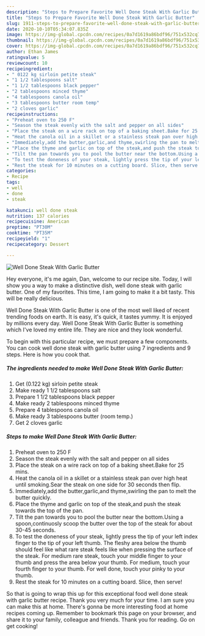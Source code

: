 ```yaml
---
description: "Steps to Prepare Favorite Well Done Steak With Garlic Butter"
title: "Steps to Prepare Favorite Well Done Steak With Garlic Butter"
slug: 1911-steps-to-prepare-favorite-well-done-steak-with-garlic-butter
date: 2020-10-10T05:34:07.835Z
image: https://img-global.cpcdn.com/recipes/0a7d1619a86bdf96/751x532cq70/well-done-steak-with-garlic-butter-recipe-main-photo.jpg
thumbnail: https://img-global.cpcdn.com/recipes/0a7d1619a86bdf96/751x532cq70/well-done-steak-with-garlic-butter-recipe-main-photo.jpg
cover: https://img-global.cpcdn.com/recipes/0a7d1619a86bdf96/751x532cq70/well-done-steak-with-garlic-butter-recipe-main-photo.jpg
author: Ethan James
ratingvalue: 5
reviewcount: 10
recipeingredient:
- " 0122 kg sirloin petite steak"
- "1 1/2 tablespoons salt"
- "1 1/2 tablespoons black pepper"
- "2 tablespoons minced thyme"
- "4 tablespoons canola oil"
- "3 tablespoons butter room temp"
- "2 cloves garlic"
recipeinstructions:
- "Preheat oven to 250 F"
- "Season the steak evenly with the salt and pepper on all sides"
- "Place the steak on a wire rack on top of a baking sheet.Bake for 25 mins."
- "Heat the canola oil in a skillet or a stainless steak pan over high heat until smoking.Sear the steak on one side for 30 seconds then flip."
- "Immediately,add the butter,garlic,and thyme,swirling the pan to melt the butter quickly."
- "Place the thyme and garlic on top of the steak,and push the steak towards the top of the pan."
- "Tilt the pan towards you to pool the butter near the bottom.Using a spoon,continuosly scoop the butter over the top of the steak for about 30-45 seconds."
- "To test the doneness of your steak, lightly press the tip of your left index finger to the tip of your left thumb. The fleshy area below the thumb should feel like what rare steak feels like when pressing the surface of the steak. For medium rare steak, touch your middle finger to your thumb and press the area below your thumb. For medium, touch your fourth finger to your thumb. For well done, touch your pinky to your thumb."
- "Rest the steak for 10 minutes on a cutting board. Slice, then serve!"
categories:
- Recipe
tags:
- well
- done
- steak

katakunci: well done steak 
nutrition: 137 calories
recipecuisine: American
preptime: "PT30M"
cooktime: "PT35M"
recipeyield: "1"
recipecategory: Dessert

---
```



![Well Done Steak With Garlic Butter](https://img-global.cpcdn.com/recipes/0a7d1619a86bdf96/751x532cq70/well-done-steak-with-garlic-butter-recipe-main-photo.jpg)

Hey everyone, it's me again, Dan, welcome to our recipe site. Today, I will show you a way to make a distinctive dish, well done steak with garlic butter. One of my favorites. This time, I am going to make it a bit tasty. This will be really delicious.



Well Done Steak With Garlic Butter is one of the most well liked of recent trending foods on earth. It is easy, it's quick, it tastes yummy. It is enjoyed by millions every day. Well Done Steak With Garlic Butter is something which I've loved my entire life. They are nice and they look wonderful.


To begin with this particular recipe, we must prepare a few components. You can cook well done steak with garlic butter using 7 ingredients and 9 steps. Here is how you cook that.

<!--inarticleads1-->

##### The ingredients needed to make Well Done Steak With Garlic Butter:

1. Get  (0.122 kg) sirloin petite steak
1. Make ready 1 1/2 tablespoons salt
1. Prepare 1 1/2 tablespoons black pepper
1. Make ready 2 tablespoons minced thyme
1. Prepare 4 tablespoons canola oil
1. Make ready 3 tablespoons butter (room temp.)
1. Get 2 cloves garlic




<!--inarticleads2-->

##### Steps to make Well Done Steak With Garlic Butter:

1. Preheat oven to 250 F
1. Season the steak evenly with the salt and pepper on all sides
1. Place the steak on a wire rack on top of a baking sheet.Bake for 25 mins.
1. Heat the canola oil in a skillet or a stainless steak pan over high heat until smoking.Sear the steak on one side for 30 seconds then flip.
1. Immediately,add the butter,garlic,and thyme,swirling the pan to melt the butter quickly.
1. Place the thyme and garlic on top of the steak,and push the steak towards the top of the pan.
1. Tilt the pan towards you to pool the butter near the bottom.Using a spoon,continuosly scoop the butter over the top of the steak for about 30-45 seconds.
1. To test the doneness of your steak, lightly press the tip of your left index finger to the tip of your left thumb. The fleshy area below the thumb should feel like what rare steak feels like when pressing the surface of the steak. For medium rare steak, touch your middle finger to your thumb and press the area below your thumb. For medium, touch your fourth finger to your thumb. For well done, touch your pinky to your thumb.
1. Rest the steak for 10 minutes on a cutting board. Slice, then serve!




So that is going to wrap this up for this exceptional food well done steak with garlic butter recipe. Thank you very much for your time. I am sure you can make this at home. There's gonna be more interesting food at home recipes coming up. Remember to bookmark this page on your browser, and share it to your family, colleague and friends. Thank you for reading. Go on get cooking!
